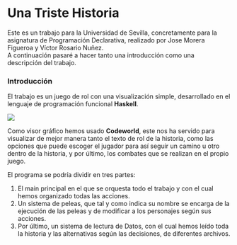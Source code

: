 #                                                                                   Una Triste Historia

Este es un trabajo para la Universidad de Sevilla, concretamente para la asignatura de Programación Declarativa, realizado por Jose Morera Figueroa y Víctor Rosario Nuñez.  
A continuación pasaré a hacer tanto una introducción como una descripción del trabajo.

###                                                                                   Introducción

El trabajo es un juego de rol con una visualización simple, desarrollado en el lenguaje de programación funcional __Haskell__. 


![](https://sugus.eii.us.es/sugupedia/images/c/c9/Haskell-logo.jpg)


Como visor gráfico hemos usado __Codeworld__, este nos ha servido para visualizar de mejor manera tanto el texto de rol de la historia, como las opciones que puede escoger el jugador 
para así seguir un camino u otro dentro de la historia, y por último, los combates que se realizan en el propio juego.

El programa se podría dividir en tres partes:
  1. El main principal en el que se orquesta todo el trabajo y con el cual hemos organizado todas las acciones.
  2. Un sistema de peleas, que tal y como indica su nombre se encarga de la ejecución de las peleas y de modificar a los personajes según sus acciones.
  3. Por último, un sistema de lectura de Datos, con el cual hemos leído toda la historia y las alternativas según las decisiones, de diferentes archivos.

